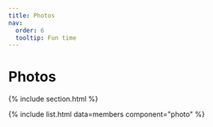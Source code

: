 ```yaml
---
title: Photos
nav:
  order: 6
  tooltip: Fun time  
---
```


# <i class="fas fa-users"></i>Photos


{% include section.html %}

{% include list.html data=members component="photo" %}



